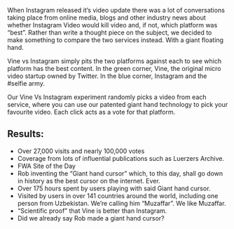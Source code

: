 When Instagram released it’s video update there was a lot of conversations taking place from online media, blogs and other industry news about whether Instagram Video would kill video and, if not, which platform was “best”. Rather than write a thought piece on the subject, we decided to make something to compare the two services instead. With a giant floating hand.

Vine vs Instagram simply pits the two platforms against each to see which platform has the best content. In the green corner, Vine, the original micro video startup owned by Twitter. In the blue corner, Instagram and the #selfie army.

Our Vine Vs Instagram experiment randomly picks a video from each service, where you can use our patented giant hand technology to pick your favourite video. Each click acts as a vote for that platform.

## Results:
- Over 27,000 visits and nearly 100,000 votes
- Coverage from lots of influential publications such as Luerzers Archive.
- FWA Site of the Day
- Rob inventing the “Giant hand cursor” which, to this day, shall go down in history as the best cursor on the internet. Ever.
- Over 175 hours spent by users playing with said Giant hand cursor.
- Visited by users in over 141 countries around the world, including one person from Uzbekistan. We’re calling him “Muzaffar”. We like Muzaffar.
- “Scientific proof” that Vine is better than Instagram.
- Did we already say Rob made a giant hand cursor?